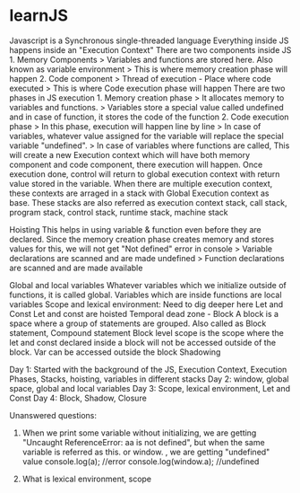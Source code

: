 # learnJS

Javascript is a Synchronous single-threaded language
Everything inside JS happens inside an "Execution Context"
	There are two components inside JS
		1. Memory Components
			> Variables and functions are stored here. Also known as variable environment
			> This is where memory creation phase will happen
		2. Code component
			> Thread of execution - Place where code executed
			> This is where Code execution phase will happen
	There are two phases in JS execution
		1. Memory creation phase
			> It allocates memory to variables and functions. 
			> Variables store a special value called undefined and in case of function, it stores the code of the function
		2. Code execution phase
			> In this phase, execution will happen line by line
			> In case of variables, whatever value assigned for the variable will replace the special variable "undefined".
			> In case of variables where functions are called, This will create a new Execution context which will have both memory component and code component, there execution will happen. Once execution done, control will return to global execution context with return value stored in the variable.
	When there are multiple execution context, these contexts are arraged in a stack with Global Execution context as base. These stacks are also referred as execution context stack, call stack, program stack, control stack, runtime stack, machine stack

Hoisting
	This helps in using variable & function even before they are declared. Since the memory creation phase creates memory and stores values for this, we will not get "Not defined" error in console
		> Variable declarations are scanned and are made undefined
		> Function declarations are scanned and are made available
	
Global and local variables
	Whatever variables which we initialize outside of functions, it is called global. Variables which are inside functions are local variables
Scope and lexical environment:
	Need to dig deeper here
Let and Const
	Let and const are hoisted
	Temporal dead zone - 
Block
	A block is a space where a group of statements are grouped.
	Also called as Block statement, Compound statement
	Block level scope is the scope where the let and const declared inside a block will not be accessed outside of the block. Var can be accessed outside the block
Shadowing


Day 1: Started with the background of the JS, Execution Context, Execution Phases, Stacks, hoisting, variables in different stacks
Day 2: window, global space, global and local variables
Day 3: Scope, lexical environment, Let and Const
Day 4: Block, Shadow, Closure

Unanswered questions:
1. When we print some variable without initializing, we are getting "Uncaught ReferenceError: aa is not defined", but when the same variable is referred as this. or window. , we are getting "undefined" value
	console.log(a); //error
	console.log(window.a); //undefined

2. What is lexical environment, scope
